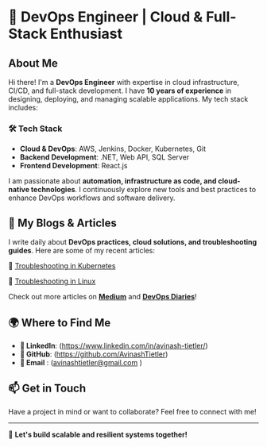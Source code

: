 # 🚀 DevOps Engineer | Cloud & Full-Stack Enthusiast

## About Me
Hi there! I'm a **DevOps Engineer** with expertise in cloud infrastructure, CI/CD, and full-stack development. I have **10 years of experience** in designing, deploying, and managing scalable applications. My tech stack includes:

### 🛠️ Tech Stack

- **Cloud & DevOps**: AWS, Jenkins, Docker, Kubernetes, Git
- **Backend Development**: .NET, Web API, SQL Server
- **Frontend Development**: React.js

I am passionate about **automation, infrastructure as code, and cloud-native technologies**. I continuously explore new tools and best practices to enhance DevOps workflows and software delivery.

## 📖 My Blogs & Articles
I write daily about **DevOps practices, cloud solutions, and troubleshooting guides**. 
Here are some of my recent articles:

📝 [Troubleshooting in Kubernetes ](https://devops-diaries.beehiiv.com/p/comprehensive-list-of-k8s-ecosystem-error)

📝 [Troubleshooting in Linux](https://medium.com/@devopsdiariesinfo/day-14-troubleshooting-in-linux-c2169f25ea96
)


Check out more articles on **[Medium](https://medium.com/@devopsdiariesinfo)** and **[DevOps Diaries](https://devops-diaries.beehiiv.com/)**!

## 🌍 Where to Find Me
- **💼 LinkedIn**: (https://www.linkedin.com/in/avinash-tietler/)
- **🔧 GitHub**: (https://github.com/AvinashTietler)
- **📩 Email** :  (avinashtietler@gmail.com )
## 📫 Get in Touch
Have a project in mind or want to collaborate? Feel free to connect with me!

---

🚀 **Let's build scalable and resilient systems together!**
